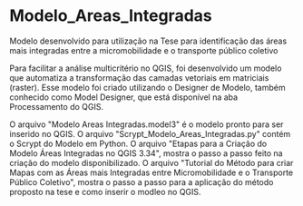 # Modelo_Areas_Integradas
Modelo desenvolvido para utilização na Tese para identificação das áreas mais integradas entre a micromobilidade e o transporte público coletivo

Para facilitar a análise multicritério no QGIS, foi desenvolvido um modelo que automatiza a transformação das camadas vetoriais em matriciais (raster). Esse modelo foi criado utilizando o Designer de Modelo, também conhecido como Model Designer, que está disponível na aba Processamento do QGIS.

O arquivo "Modelo Areas Integradas.model3" é o modelo pronto para ser inserido no QGIS.
O arquivo "Scrypt_Modelo_Areas_Integradas.py" contém o Scrypt do Modelo em Python.
O arquivo "Etapas para a Criação do Modelo Áreas Integradas no QGIS 3.34", mostra o passo a passo feito na criação do modelo disponibilizado.
O arquivo "Tutorial do Método para criar Mapas com as Áreas mais Integradas entre Micromobilidade e o Transporte Público Coletivo", mostra o passo a passo para a aplicação do método proposto na tese e como inserir o modleo no QGIS.
